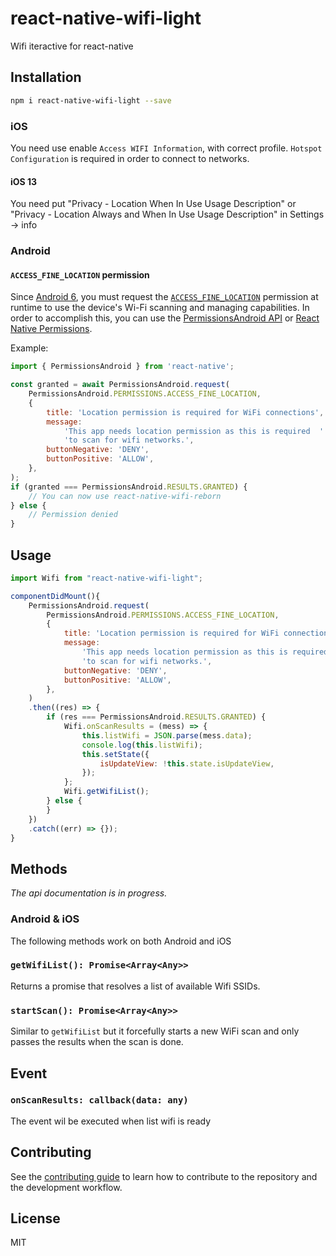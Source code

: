 # react-native-wifi-light

Wifi iteractive for react-native

## Installation

```sh
npm i react-native-wifi-light --save
```

### iOS

You need use enable `Access WIFI Information`, with correct profile. `Hotspot Configuration` is required in order to connect to networks.

#### iOS 13

You need put "Privacy - Location When In Use Usage Description" or "Privacy - Location Always and When In Use Usage Description" in Settings -> info

### Android

#### `ACCESS_FINE_LOCATION` permission

Since [Android 6](https://developer.android.com/about/versions/marshmallow), you must request the [`ACCESS_FINE_LOCATION`](https://developer.android.com/reference/android/Manifest.permission#ACCESS_FINE_LOCATION) permission at runtime to use the device's Wi-Fi scanning and managing capabilities. In order to accomplish this, you can use the [PermissionsAndroid API](https://reactnative.dev/docs/permissionsandroid) or [React Native Permissions](https://github.com/react-native-community/react-native-permissions).

Example:

```javascript
import { PermissionsAndroid } from 'react-native';

const granted = await PermissionsAndroid.request(
	PermissionsAndroid.PERMISSIONS.ACCESS_FINE_LOCATION,
	{
		title: 'Location permission is required for WiFi connections',
		message:
			'This app needs location permission as this is required  ' +
			'to scan for wifi networks.',
		buttonNegative: 'DENY',
		buttonPositive: 'ALLOW',
	},
);
if (granted === PermissionsAndroid.RESULTS.GRANTED) {
	// You can now use react-native-wifi-reborn
} else {
	// Permission denied
}
```

## Usage

```javascript
import Wifi from "react-native-wifi-light";

componentDidMount(){
    PermissionsAndroid.request(
        PermissionsAndroid.PERMISSIONS.ACCESS_FINE_LOCATION,
        {
            title: 'Location permission is required for WiFi connections',
            message:
                'This app needs location permission as this is required  ' +
                'to scan for wifi networks.',
            buttonNegative: 'DENY',
            buttonPositive: 'ALLOW',
        },
    )
    .then((res) => {
        if (res === PermissionsAndroid.RESULTS.GRANTED) {
            Wifi.onScanResults = (mess) => {
                this.listWifi = JSON.parse(mess.data);
                console.log(this.listWifi);
                this.setState({
                    isUpdateView: !this.state.isUpdateView,
                });
            };
            Wifi.getWifiList();
        } else {
        }
    })
    .catch((err) => {});
}
```

## Methods

_The api documentation is in progress._

### Android & iOS

The following methods work on both Android and iOS

### `getWifiList(): Promise<Array<Any>>`

Returns a promise that resolves a list of available Wifi SSIDs.

### `startScan(): Promise<Array<Any>>`

Similar to `getWifiList` but it forcefully starts a new WiFi scan and only passes the results when the scan is done.

## Event

### `onScanResults: callback(data: any)`

The event wil be executed when list wifi is ready

## Contributing

See the [contributing guide](CONTRIBUTING.md) to learn how to contribute to the repository and the development workflow.

## License

MIT
